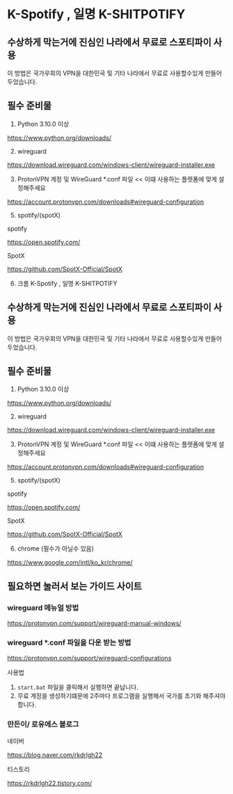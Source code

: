 # K-Spotify , 일명 K-SHITPOTIFY

## 수상하게 막는거에 진심인 나라에서 무료로 스포티파이 사용
이 방법은 국가우회의 VPN을 대한민국 및 기타 나라에서 무료로 사용할수있게 만들어 두었습니다.

## 필수 준비물
1. Python 3.10.0 이상

https://www.python.org/downloads/

2. wireguard

https://download.wireguard.com/windows-client/wireguard-installer.exe

3. ProtonVPN 계정 및 WireGuard *.conf 파일 << 이떄 사용하는 플렛폼에 맞게 설정해주세요

https://account.protonvpn.com/downloads#wireguard-configuration

5. spotify/(spotX)

spotify

https://open.spotify.com/

SpotX

https://github.com/SpotX-Official/SpotX

6. 크롬 K-Spotify , 일명 K-SHITPOTIFY

## 수상하게 막는거에 진심인 나라에서 무료로 스포티파이 사용
이 방법은 국가우회의 VPN을 대한민국 및 기타 나라에서 무료로 사용할수있게 만들어 두었습니다.

## 필수 준비물
1. Python 3.10.0 이상

https://www.python.org/downloads/

2. wireguard

https://download.wireguard.com/windows-client/wireguard-installer.exe

3. ProtonVPN 계정 및 WireGuard *.conf 파일 << 이떄 사용하는 플렛폼에 맞게 설정해주세요

https://account.protonvpn.com/downloads#wireguard-configuration

5. spotify/(spotX)

spotify

https://open.spotify.com/

SpotX

https://github.com/SpotX-Official/SpotX

6. chrome (필수가 아닐수 있음)

https://www.google.com/intl/ko_kr/chrome/

## 필요하면 눌러서 보는 가이드 사이트
### wireguard 메뉴얼 방법
https://protonvpn.com/support/wireguard-manual-windows/
### wireguard *.conf 파일을 다운 받는 방법
https://protonvpn.com/support/wireguard-configurations

사용법
1. `start.bat` 파일을 클릭해서 실행하면 끝납니다.
2. 무료 계정을 생성하기떄문에 2주마다 프로그램을 실행해서 국가를 초기화 해주셔야합니다.


### 만든이/ 로유에스 블로그

네이버

https://blog.naver.com/rkdrlgh22

티스토리

https://rkdrlgh22.tistory.com/
